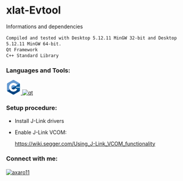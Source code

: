 # xlat-Evtool

Informations and dependencies

    Compiled and tested with Desktop 5.12.11 MinGW 32-bit and Desktop 5.12.11 MinGW 64-bit.
    Qt Framework
    C++ Standard Library

<h3 align="left">Languages and Tools:</h3>
<p align="left"> <a href="https://www.w3schools.com/cpp/" target="_blank" rel="noreferrer"> <img src="https://raw.githubusercontent.com/devicons/devicon/master/icons/cplusplus/cplusplus-original.svg" alt="cplusplus" width="40" height="40"/> </a> <a href="https://www.qt.io/" target="_blank" rel="noreferrer"> <img src="https://upload.wikimedia.org/wikipedia/commons/0/0b/Qt_logo_2016.svg" alt="qt" width="40" height="40"/> </a> </p>

<h3 align="left"> Setup procedure:</h3>

- Install J-Link drivers
- Enable J-Link VCOM:
  
  https://wiki.segger.com/Using_J-Link_VCOM_functionality




<h3 align="left">Connect with me:</h3>
<p align="left">
<a href="https://twitter.com/axaro11" target="blank"><img align="center" src="https://raw.githubusercontent.com/rahuldkjain/github-profile-readme-generator/master/src/images/icons/Social/twitter.svg" alt="axaro11" height="30" width="40" /></a>
</p>
